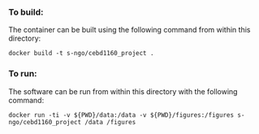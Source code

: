 ### To build:

The container can be built using the following command from within this directory:

```
docker build -t s-ngo/cebd1160_project .
```

### To run:

The software can be run from within this directory with the following command:

```
docker run -ti -v ${PWD}/data:/data -v ${PWD}/figures:/figures s-ngo/cebd1160_project /data /figures
```
